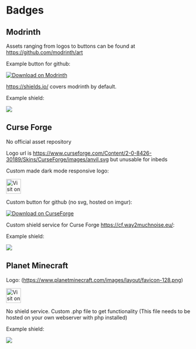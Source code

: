 # Badges

## Modrinth
Assets ranging from logos to buttons can be found at https://github.com/modrinth/art

Example button for github:

<a href="https://modrinth.com/resourcepack/better-flame-particles/versions">
<picture>
  <source media="(prefers-color-scheme: dark)" srcset="https://github.com/modrinth/art/blob/main/Branding/Badge/badge-dark.svg">
  <source media="(prefers-color-scheme: light)" srcset="https://github.com/modrinth/art/blob/main/Branding/Badge/badge-light.svg">
  <img alt="Download on Modrinth" src="https://github.com/modrinth/art/blob/main/Branding/Badge/badge-dark.svg">
</picture>
</a>

https://shields.io/ covers modrinth by default.

Example shield:

<img src="https://img.shields.io/modrinth/dt/better-flame-particles?colorA=181712&colorB=fff5c6&label=Modrinth&style=for-the-badge&logo=modrinth">

## Curse Forge

No official asset repository

Logo url is https://www.curseforge.com/Content/2-0-8426-30189/Skins/CurseForge/images/anvil.svg but unusable for inbeds

Custom made dark mode responsive logo:

<img width="40px" alt="Visit on CurseForge" src="https://tschipcraft.ddns.net/mod_resources/curseforge.svg">

Custom button for github (no svg, hosted on imgur):

<a href="https://www.curseforge.com/minecraft/texture-packs/better-flame-particles">
<img alt="Download on CurseForge" src="https://i.imgur.com/zcIcoGb.png">
</a>

Custom shield service for Curse Forge https://cf.way2muchnoise.eu/:

Example shield:

<img src="https://cf.way2muchnoise.eu/full_782814_downloads.svg?badge_style=for_the_badge">

## Planet Minecraft

Logo: (https://www.planetminecraft.com/images/layout/favicon-128.png)

<img width="40px" alt="Visit on PlanetMinecraft" src="https://www.planetminecraft.com/images/layout/favicon-128.png">

No shield service. Custom .php file to get functionality (This file needs to be hosted on your own webserver with php installed)

Example shield:

<img src="https://tschipcraft.ddns.net/mod_resources/badge.php?project=texture-pack/better-flame-particles/&style=for-the-badge&&logo=data:image/webp;base64,UklGRmYBAABXRUJQVlA4TFoBAAAvP8APEJ/AJgCANDjcRHDt34QCWoH5aqgJAKQBbtzb/k3sYgGvraJIkpq5E3C60M+fbwYBmfkPAPj/78kRNnPJKxVqPkwCMQgq/I1Morbke9f/cc5p9Qji1EawYTDAtm2rakNT77bBxv//Wo6Hg5q2j2tH9H8CUvArNJ36d9a5F2d2dt53ki+UOVUHLOZ6PGmVNA3mKClDf9iVdzcdvi/FAHe2mh/OKOA0envTquspCFwvcwECTMv7VW5ST2f+F6y1Uzm4R0lWLv+5hsrR6erLWxqkSw3m9aqvMlYPkp6msemeJF1PukoGrvIwX8BsZtMzmE8gm1u5Q8en6cnADJyFgxS0OhvwKBL4gJlTpVsAfMxA3XdMchqbmc2lPoO8b+rncmpS7u4+dPfKvBOukW6Fqk1Ss1R9shQp/37YHe8gdwgxHOw1Kfg8qWEEBKQz1u1GOvENBJ+JGIIB">
